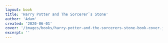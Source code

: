 ```yaml
---
layout: book
title: 'Harry Potter and The Sorcerer`s Stone'
author: 'Adam'
created: '2020-06-01'
cover: '/images/books/harry-potter-and-the-sorcerers-stone-book-cover.jpg'
excerpt: ''
---
```

